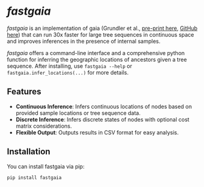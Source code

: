 # *fastgaia*

*fastgaia* is an implementation of gaia (Grundler et al., [pre-print here](https://www.biorxiv.org/content/10.1101/2024.03.27.586858v2), [GitHub here](https://github.com/blueraleigh/gaia)) that can run 30x faster for large tree sequences in continuous space and improves inferences in the presence of internal samples.

*fastgaia* offers a command-line interface and a comprehensive python function for inferring the geographic locations of ancestors given a tree sequence. After installing, use `fastgaia --help` or `fastgaia.infer_locations(...)` for more details.

## Features

- **Continuous Inference**: Infers continuous locations of nodes based on provided sample locations or tree sequence data.
- **Discrete Inference**: Infers discrete states of nodes with optional cost matrix considerations.
- **Flexible Output**: Outputs results in CSV format for easy analysis.

## Installation

You can install fastgaia via pip:

```bash
pip install fastgaia
